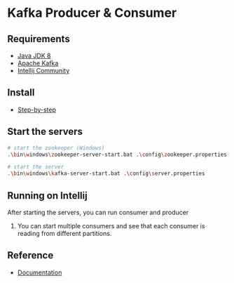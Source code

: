 # Kafka Producer & Consumer

## Requirements

- [Java JDK 8](https://www.oracle.com/ie/java/technologies/javase/javase-jdk8-downloads.html)
- [Apache Kafka](https://kafka.apache.org/downloads)
- [Intellij Community](https://www.jetbrains.com/idea/download/)

## Install
- [Step-by-step](https://kafka.apache.org/quickstart)

## Start the servers

```sh
# start the zookeeper (Windows)
.\bin\windows\zookeeper-server-start.bat .\config\zookeeper.properties

# start the server
.\bin\windows\kafka-server-start.bat .\config\server.properties
```

## Running on Intellij
After starting the servers, you can run consumer and producer

1. You can start multiple consumers and see that each consumer is reading from different partitions.

## Reference
- [Documentation](https://kafka.apache.org/)
